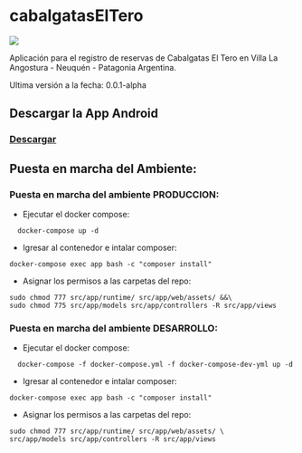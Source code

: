 # cabalgatasElTero

![](https://github.com/liaima/cabalgatasElTero/tree/main/icon.png)

Aplicación para el registro de reservas de Cabalgatas El Tero en Villa La Angostura - Neuquén - Patagonia Argentina.

Ultima versión a la fecha: 0.0.1-alpha

## Descargar la App Android

### [Descargar](https://github.com/liaima/cabalgatasElTero/tree/main/AppAndroid "Descargar App")

## Puesta en marcha del Ambiente:

### Puesta en marcha del ambiente PRODUCCION:

- Ejecutar el docker compose:

```
  docker-compose up -d
```

- Igresar al contenedor e intalar composer:

```
docker-compose exec app bash -c "composer install"
```

- Asignar los permisos a las carpetas del repo:

```
sudo chmod 777 src/app/runtime/ src/app/web/assets/ &&\
sudo chmod 775 src/app/models src/app/controllers -R src/app/views
```

### Puesta en marcha del ambiente DESARROLLO:

- Ejecutar el docker compose:

```
  docker-compose -f docker-compose.yml -f docker-compose-dev-yml up -d
```

- Igresar al contenedor e intalar composer:

```
docker-compose exec app bash -c "composer install"
```

- Asignar los permisos a las carpetas del repo:

```
sudo chmod 777 src/app/runtime/ src/app/web/assets/ \
src/app/models src/app/controllers -R src/app/views
```
